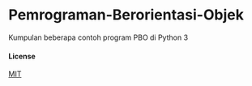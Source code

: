 # Pemrograman-Berorientasi-Objek
Kumpulan beberapa contoh program PBO di Python 3


#### License
[MIT](./LICENSE)
